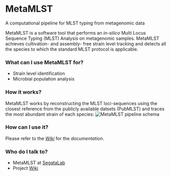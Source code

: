 # MetaMLST #
A computational pipeline for MLST typing from metagenomic data

MetaMLST is a software tool that performs an *in-silico* Multi Locus Sequence Typing (MLST) Analysis on metagenomic samples. MetaMLST achieves cultivation- and assembly- free strain level tracking and detects all the species to which the standard MLST protocol is applicable.

### What can I use MetaMLST for? ###

* Strain level identification
* Microbial population analysis

### How it works? ###

MetaMLST works by reconstructing the MLST loci-sequences using the closest reference from the publicly available datsets (PubMLST) and traces the most abundant strain of each species:
![MetaMLST pipeline schema](http://segatalab.cibio.unitn.it/images/metamlst_working_concept.jpg)

### How can I use it? ###

Please refer to the [*Wiki*](https://bitbucket.org/CibioCM/metamlst/wiki/) for the *documentation*.

### Who do I talk to? ###

* MetaMLST at [SegataLab](http://segatalab.cibio.unitn.it/tools/metamlst)
* Project [Wiki](https://bitbucket.org/CibioCM/metamlst/wiki/)
